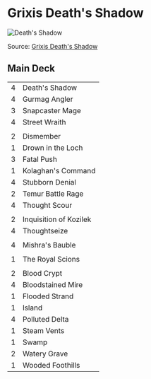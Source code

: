 # Grixis Death's Shadow #

![Death's Shadow](../../images/Death%27s%20Shadow.jpg)

Source: [Grixis Death's Shadow](https://www.mtggoldfish.com/archetype/modern-grixis-death-s-shadow-46465#paper)

## Main Deck ##
|   |   |
|---|-----
| 4 | Death's Shadow
| 4 | Gurmag Angler
| 3 | Snapcaster Mage
| 4 | Street Wraith
|   |   |
| 2 | Dismember
| 1 | Drown in the Loch
| 3 | Fatal Push
| 1 | Kolaghan's Command
| 4 | Stubborn Denial
| 2 | Temur Battle Rage
| 4 | Thought Scour
|   |   |
| 2 | Inquisition of Kozilek
| 4 | Thoughtseize
|   |   |
| 4 | Mishra's Bauble
|   |   |
| 1 | The Royal Scions
|   |   |
| 2 | Blood Crypt
| 4 | Bloodstained Mire
| 1 | Flooded Strand
| 1 | Island
| 4 | Polluted Delta
| 1 | Steam Vents
| 1 | Swamp
| 2 | Watery Grave
| 1 | Wooded Foothills
